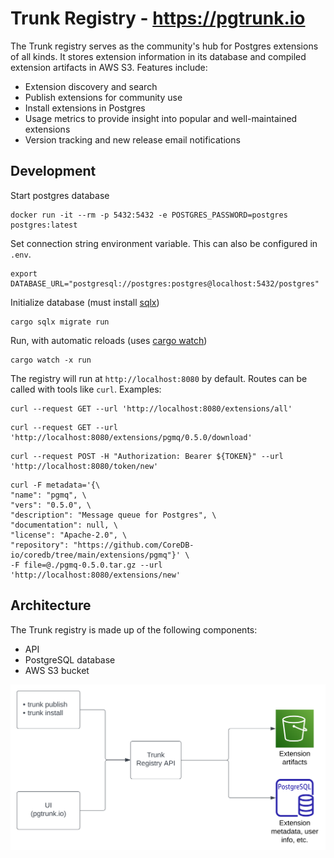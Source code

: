 # Trunk Registry - https://pgtrunk.io
The Trunk registry serves as the community's hub for Postgres extensions of all kinds. It stores extension information
in its database and compiled extension artifacts in AWS S3. Features include:

- Extension discovery and search
- Publish extensions for community use
- Install extensions in Postgres
- Usage metrics to provide insight into popular and well-maintained extensions
- Version tracking and new release email notifications

## Development

Start postgres database
```
docker run -it --rm -p 5432:5432 -e POSTGRES_PASSWORD=postgres postgres:latest
```

Set connection string environment variable. This can also be configured in `.env`.
```
export DATABASE_URL="postgresql://postgres:postgres@localhost:5432/postgres"
```

Initialize database (must install [sqlx](https://crates.io/crates/sqlx-cli))
```
cargo sqlx migrate run
```

Run, with automatic reloads (uses [cargo watch](https://crates.io/crates/cargo-watch))
```
cargo watch -x run
```

The registry will run at `http://localhost:8080` by default. Routes can be called with tools like `curl`. Examples:
```shell
curl --request GET --url 'http://localhost:8080/extensions/all'
```

```shell
curl --request GET --url 'http://localhost:8080/extensions/pgmq/0.5.0/download'
```

```shell
curl --request POST -H "Authorization: Bearer ${TOKEN}" --url 'http://localhost:8080/token/new'
```

```shell
curl -F metadata='{\
"name": "pgmq", \
"vers": "0.5.0", \
"description": "Message queue for Postgres", \
"documentation": null, \
"license": "Apache-2.0", \
"repository": "https://github.com/CoreDB-io/coredb/tree/main/extensions/pgmq"}' \
-F file=@./pgmq-0.5.0.tar.gz --url 'http://localhost:8080/extensions/new'
```

## Architecture
The Trunk registry is made up of the following components:
- API
- PostgreSQL database
- AWS S3 bucket

![architecture.svg](../assets/architecture.svg)
